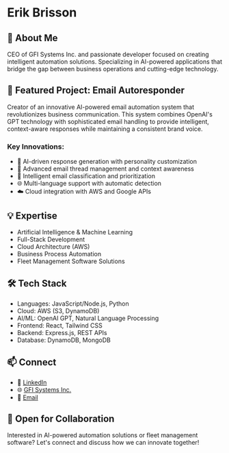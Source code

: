 # Erik Brisson

## 👋 About Me
CEO of GFI Systems Inc. and passionate developer focused on creating intelligent automation solutions. Specializing in AI-powered applications that bridge the gap between business operations and cutting-edge technology.

## 🚀 Featured Project: Email Autoresponder
Creator of an innovative AI-powered email automation system that revolutionizes business communication. This system combines OpenAI's GPT technology with sophisticated email handling to provide intelligent, context-aware responses while maintaining a consistent brand voice.

### Key Innovations:
- 🤖 AI-driven response generation with personality customization
- 📧 Advanced email thread management and context awareness
- 🎯 Intelligent email classification and prioritization
- 🌐 Multi-language support with automatic detection
- ☁️ Cloud integration with AWS and Google APIs

## 💡 Expertise
- Artificial Intelligence & Machine Learning
- Full-Stack Development
- Cloud Architecture (AWS)
- Business Process Automation
- Fleet Management Software Solutions

## 🛠️ Tech Stack
- Languages: JavaScript/Node.js, Python
- Cloud: AWS (S3, DynamoDB)
- AI/ML: OpenAI GPT, Natural Language Processing
- Frontend: React, Tailwind CSS
- Backend: Express.js, REST APIs
- Database: DynamoDB, MongoDB

## 📫 Connect
- 💼 [LinkedIn](your_linkedin_url)
- 🌐 [GFI Systems Inc.](your_company_website)
- 📧 [Email](mailto:erik@gfisystems.ca)

## 🤝 Open for Collaboration
Interested in AI-powered automation solutions or fleet management software? Let's connect and discuss how we can innovate together! 